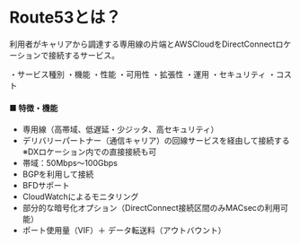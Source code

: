 # Route53とは？
利用者がキャリアから調達する専用線の片端とAWSCloudをDirectConnectロケーションで接続するサービス。

・サービス種別
・機能
・性能
・可用性
・拡張性
・運用
・セキュリティ
・コスト


#### ■ 特徴・機能
- 専用線（高帯域、低遅延・少ジッタ、高セキュリティ）
- デリバリーパートナー（通信キャリア）の回線サービスを経由して接続する ※DXロケーション内での直接接続も可
- 帯域：50Mbps～100Gbps
- BGPを利用して接続
- BFDサポート
- CloudWatchによるモニタリング
- 部分的な暗号化オプション（DirectConnect接続区間のみMACsecの利用可能）
- ポート使用量（VIF）＋ データ転送料（アウトバウント）
